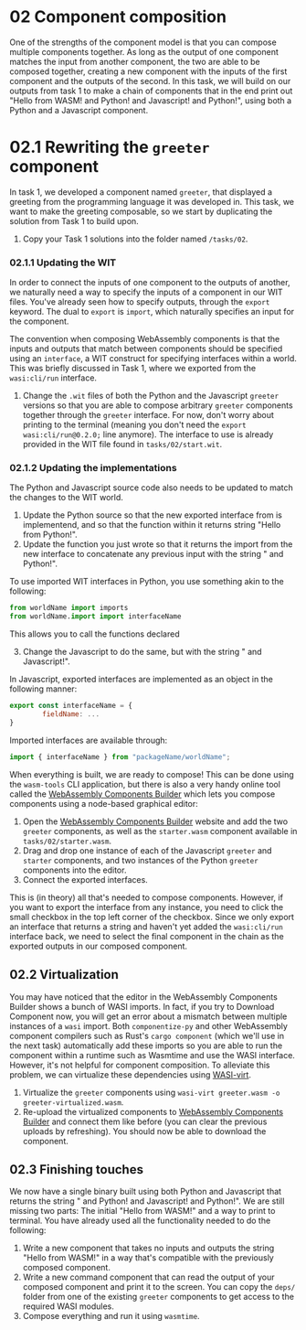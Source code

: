# 02 Component composition

One of the strengths of the component model is that you can compose multiple components together. As long as the output of one component matches the input from another component, the two are able to be composed together, creating a new component with the inputs of the first component and the outputs of the second.
In this task, we will build on our outputs from task 1 to make a chain of components that in the end print out "Hello from WASM! and Python! and Javascript! and Python!", using both a Python and a Javascript component.

# 02.1 Rewriting the `greeter` component

In task 1, we developed a component named `greeter`, that displayed a greeting from the programming language it was developed in. This task, we want to make the greeting composable, so we start by duplicating the solution from Task 1 to build upon.

1. Copy your Task 1 solutions into the folder named `/tasks/02`. 

### 02.1.1 Updating the WIT

In order to connect the inputs of one component to the outputs of another, we naturally need a way to specify the inputs of a component in our WIT files. You've already seen how to specify outputs, through the `export` keyword. The dual to `export` is `import`, which naturally specifies an input for the component.

The convention when composing WebAssembly components is that the inputs and outputs that match between components should be specified using an `interface`, a WIT construct for specifying interfaces within a world. This was briefly discussed in Task 1, where we exported from the `wasi:cli/run` interface.

1. Change the `.wit` files of both the Python and the Javascript `greeter` versions so that you are able to compose arbitrary `greeter` components together through the `greeter` interface. For now, don't worry about printing to the terminal (meaning you don't need the `export wasi:cli/run@0.2.0;` line anymore). The interface to use is already provided in the WIT file found in `tasks/02/start.wit`. 

### 02.1.2 Updating the implementations

The Python and Javascript source code also needs to be updated to match the changes to the WIT world.

1. Update the Python source so that the new exported interface from is implementend, and so that the function within it returns string "Hello from Python!". 
2. Update the function you just wrote so that it returns the import from the new interface to concatenate any previous input with the string " and Python!". 

To use imported WIT interfaces in Python, you use something akin to the following:

```python
from worldName import imports
from worldName.import import interfaceName
```

This allows you to call the functions declared 

3. Change the Javascript to do the same, but with the string " and Javascript!".

In Javascript, exported interfaces are implemented as an object in the following manner:

```javascript
export const interfaceName = {
        fieldName: ...
}
```

Imported interfaces are available through:

```javascript
import { interfaceName } from "packageName/worldName";
```

When everything is built, we are ready to compose! This can be done using the `wasm-tools` CLI application, but there is also a very handy online tool called the [WebAssembly Components Builder](https://wasmbuilder.app/) which lets you compose components using a node-based graphical editor:

1. Open the [WebAssembly Components Builder](https://wasmbuilder.app/) website and add the two `greeter` components, as well as the `starter.wasm` component available in `tasks/02/starter.wasm`.
2. Drag and drop one instance of each of the Javascript `greeter` and `starter` components, and two instances of the Python `greeter` components into the editor.
3. Connect the exported interfaces. 

This is (in theory) all that's needed to compose components. However, if you want to export the interface from any instance, you need to click the small checkbox in the top left corner of the checkbox. Since we only export an interface that returns a string and haven't yet added the `wasi:cli/run` interface back, we need to select the final component in the chain as the exported outputs in our composed component.

## 02.2 Virtualization

You may have noticed that the editor in the WebAssembly Components Builder shows a bunch of WASI imports. In fact, if you try to Download Component now, you will get an error about a mismatch between multiple instances of a `wasi` import. Both `componentize-py` and other WebAssembly component compilers such as Rust's `cargo component` (which we'll use in the next task) automatically add these imports so you are able to run the component within a runtime such as Wasmtime and use the WASI interface. However, it's not helpful for component composition. To alleviate this problem, we can virtualize these dependencies using [WASI-virt](https://github.com/bytecodealliance/WASI-Virt). 

1. Virtualize the `greeter` components using `wasi-virt greeter.wasm -o greeter-virtualized.wasm`.
2. Re-upload the virtualized components to [WebAssembly Components Builder](https://wasmbuilder.app/) and connect them like before (you can clear the previous uploads by refreshing). You should now be able to download the component.

## 02.3 Finishing touches

We now have a single binary built using both Python and Javascript that returns the string " and Python! and Javascript! and Python!". We are still missing two parts: The initial "Hello from WASM!" and a way to print to terminal. You have already used all the functionality needed to do the following:

1. Write a new component that takes no inputs and outputs the string "Hello from WASM!" in a way that's compatible with the previously composed component.
2. Write a new command component that can read the output of your composed component and print it to the screen. You can copy the `deps/` folder from one of the existing `greeter` components to get access to the required WASI modules.
3. Compose everything and run it using `wasmtime`.


